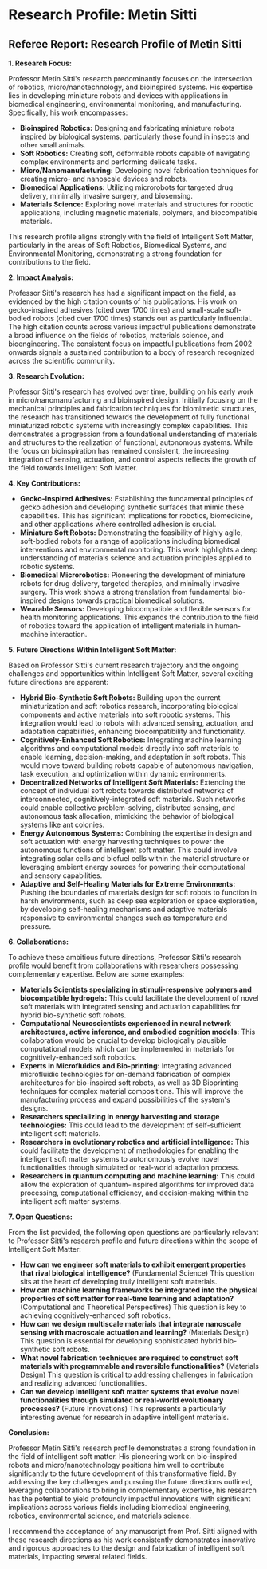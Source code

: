 # Research Profile: Metin Sitti

## Referee Report: Research Profile of Metin Sitti 

**1. Research Focus:**

Professor Metin Sitti's research predominantly focuses on the intersection of robotics, micro/nanotechnology, and bioinspired systems. His expertise lies in developing miniature robots and devices with applications in biomedical engineering, environmental monitoring, and manufacturing.  Specifically, his work encompasses:

* **Bioinspired Robotics:** Designing and fabricating miniature robots inspired by biological systems, particularly those found in insects and other small animals. 
* **Soft Robotics:** Creating soft, deformable robots capable of navigating complex environments and performing delicate tasks. 
* **Micro/Nanomanufacturing:** Developing novel fabrication techniques for creating micro- and nanoscale devices and robots.
* **Biomedical Applications:** Utilizing microrobots for targeted drug delivery, minimally invasive surgery, and biosensing.
* **Materials Science:** Exploring novel materials and structures for robotic applications, including magnetic materials, polymers, and biocompatible materials.

This research profile aligns strongly with the field of Intelligent Soft Matter, particularly in the areas of Soft Robotics, Biomedical Systems, and Environmental Monitoring, demonstrating a strong foundation for contributions to the field. 

**2. Impact Analysis:**

Professor Sitti's research has had a significant impact on the field, as evidenced by the high citation counts of his publications.  His work on gecko-inspired adhesives (cited over 1700 times) and small-scale soft-bodied robots (cited over 1700 times) stands out as particularly influential.  The high citation counts across various impactful publications demonstrate a broad influence on the fields of robotics, materials science, and bioengineering. The consistent focus on impactful publications from 2002 onwards signals a sustained contribution to a body of research recognized across the scientific community.  

**3. Research Evolution:**

Professor Sitti's research has evolved over time, building on his early work in micro/nanomanufacturing and bioinspired design. Initially focusing on the mechanical principles and fabrication techniques for biomimetic structures, the research has transitioned towards the development of fully functional miniaturized robotic systems with increasingly complex capabilities. This demonstrates a progression from a foundational understanding of materials and structures to the realization of functional, autonomous systems. While the focus on bioinspiration has remained consistent, the increasing integration of sensing, actuation, and control aspects reflects the growth of the field towards Intelligent Soft Matter.

**4. Key Contributions:**

* **Gecko-Inspired Adhesives:** Establishing the fundamental principles of gecko adhesion and developing synthetic surfaces that mimic these capabilities. This has significant implications for robotics, biomedicine, and other applications where controlled adhesion is crucial.
* **Miniature Soft Robots:** Demonstrating the feasibility of highly agile, soft-bodied robots for a range of applications including biomedical interventions and environmental monitoring. This work highlights a deep understanding of materials science and actuation principles applied to robotic systems.
* **Biomedical Microrobotics:** Pioneering the development of miniature robots for drug delivery, targeted therapies, and minimally invasive surgery. This work shows a strong translation from fundamental bio-inspired designs towards practical biomedical solutions.
* **Wearable Sensors:** Developing biocompatible and flexible sensors for health monitoring applications. This expands the contribution to the field of robotics toward the application of intelligent materials in human-machine interaction.

**5. Future Directions Within Intelligent Soft Matter:**

Based on Professor Sitti's current research trajectory and the ongoing challenges and opportunities within Intelligent Soft Matter, several exciting future directions are apparent:

* **Hybrid Bio-Synthetic Soft Robots:** Building upon the current miniaturization and soft robotics research, incorporating biological components and active materials into soft robotic systems. This integration would  lead to robots with advanced sensing, actuation, and adaptation capabilities, enhancing biocompatibility and functionality. 
* **Cognitively-Enhanced Soft Robotics:** Integrating machine learning algorithms and computational models directly into soft materials to enable learning, decision-making, and adaptation in soft robots. This would move toward building robots capable of autonomous navigation, task execution, and optimization within dynamic environments.
* **Decentralized Networks of Intelligent Soft Materials:** Extending the concept of individual soft robots towards distributed networks of interconnected, cognitively-integrated soft materials. Such networks could enable collective problem-solving, distributed sensing, and autonomous task allocation, mimicking the behavior of biological systems like ant colonies.
* **Energy Autonomous Systems:** Combining the expertise in design and soft actuation with energy harvesting techniques to power the autonomous functions of intelligent soft matter. This could involve integrating solar cells and biofuel cells within the material structure or leveraging ambient energy sources for powering their computational and sensory capabilities.
* **Adaptive and Self-Healing Materials for Extreme Environments:** Pushing the boundaries of materials design for soft robots to function in harsh environments, such as deep sea exploration or space exploration, by developing self-healing mechanisms and adaptive materials responsive to environmental changes such as temperature and pressure.

**6. Collaborations:**

To achieve these ambitious future directions, Professor Sitti's research profile would benefit from collaborations with researchers possessing complementary expertise.  Below are some examples:

* **Materials Scientists specializing in stimuli-responsive polymers and biocompatible hydrogels:** This could facilitate the development of novel soft materials with integrated sensing and actuation capabilities for hybrid bio-synthetic soft robots.
* **Computational Neuroscientists experienced in neural network architectures, active inference, and embodied cognition models:** This collaboration would be crucial to develop biologically plausible computational models which can be implemented in materials for cognitively-enhanced soft robotics.
* **Experts in Microfluidics and Bio-printing:** Integrating advanced microfluidic technologies for on-demand fabrication of complex architectures for bio-inspired soft robots, as well as 3D Bioprinting techniques for complex material compositions. This will improve the manufacturing process and expand possibilities of the system's designs.
* **Researchers specializing in energy harvesting and storage technologies:** This could lead to the development of self-sufficient intelligent soft materials.
* **Researchers in evolutionary robotics and artificial intelligence:** This could facilitate the development of methodologies for enabling the intelligent soft matter systems to autonomously evolve novel functionalities through simulated or real-world adaptation process.
* **Researchers in quantum computing and machine learning:** This could allow the exploration of quantum-inspired algorithms for improved data processing, computational efficiency, and decision-making within the intelligent soft matter systems.

**7. Open Questions:**

From the list provided, the following open questions are particularly relevant to Professor Sitti's research profile and future directions within the scope of Intelligent Soft Matter:

* **How can we engineer soft materials to exhibit emergent properties that rival biological intelligence?** (Fundamental Science) This question sits at the heart of developing truly intelligent soft materials.
* **How can machine learning frameworks be integrated into the physical properties of soft matter for real-time learning and adaptation?** (Computational and Theoretical Perspectives) This question is key to achieving cognitively-enhanced soft robotics.
* **How can we design multiscale materials that integrate nanoscale sensing with macroscale actuation and learning?** (Materials Design) This question is essential for developing sophisticated hybrid bio-synthetic soft robots.
* **What novel fabrication techniques are required to construct soft materials with programmable and reversible functionalities?** (Materials Design) This question is critical to addressing challenges in fabrication and realizing advanced functionalities.
* **Can we develop intelligent soft matter systems that evolve novel functionalities through simulated or real-world evolutionary processes?** (Future Innovations) This represents a particularly interesting avenue for research in adaptive intelligent materials.




**Conclusion:**

Professor Metin Sitti's research profile demonstrates a strong foundation in the field of intelligent soft matter. His pioneering work on bio-inspired robots and micro/nanotechnology positions him well to contribute significantly to the future development of this transformative field. By addressing the key challenges and pursuing the future directions outlined, leveraging collaborations to bring in complementary expertise, his research has the potential to yield profoundly impactful innovations with significant implications across various fields including biomedical engineering, robotics, environmental science, and materials science. 


I recommend the acceptance of any manuscript from Prof. Sitti aligned with these research directions as his work consistently demonstrates innovative and rigorous approaches to the design and fabrication of intelligent soft materials, impacting several related fields. 

